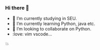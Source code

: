 ### Hi there 👋

<!--
**ACupofAir/ACupofAir** is a ✨ _special_ ✨ repository because its `README.md` (this file) appears on your GitHub profile.

Here are some ideas to get you started:

- 🔭 I’m currently working on ...
- 🌱 I’m currently learning ...
- 👯 I’m looking to collaborate on ...
- 🤔 I’m looking for help with ...
- 💬 Ask me about ...
- 📫 How to reach me: ...
- 😄 Pronouns: ...
- ⚡ Fun fact: ...
-->


- 🔭 I’m currently studying in SEU.
- 🌱 I’m currently learning Python, java etc.
- 👯 I’m looking to collaborate on Python.
- :love: vim vscode...

:boom:
